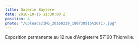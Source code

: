 ```yaml
---
title: Galerie Baylere
date: 2016-10-16 11:38:00 Z
position: 4
photo: "/uploads/IMG_20160229_180738516%20(1).jpg"
---
```


Exposition permanente au 12 rue d'Angleterre 57100 Thionville.